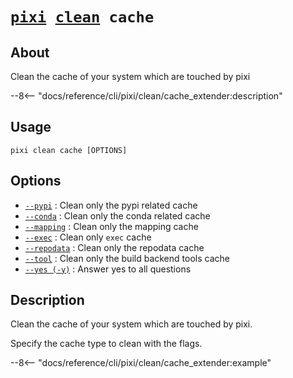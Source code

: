 <!--- This file is autogenerated. Do not edit manually! -->
# <code>[pixi](../../pixi.md) [clean](../clean.md) cache</code>

## About
Clean the cache of your system which are touched by pixi

--8<-- "docs/reference/cli/pixi/clean/cache_extender:description"

## Usage
```
pixi clean cache [OPTIONS]
```

## Options
- <a id="arg---pypi" href="#arg---pypi">`--pypi`</a>
:  Clean only the pypi related cache
- <a id="arg---conda" href="#arg---conda">`--conda`</a>
:  Clean only the conda related cache
- <a id="arg---mapping" href="#arg---mapping">`--mapping`</a>
:  Clean only the mapping cache
- <a id="arg---exec" href="#arg---exec">`--exec`</a>
:  Clean only `exec` cache
- <a id="arg---repodata" href="#arg---repodata">`--repodata`</a>
:  Clean only the repodata cache
- <a id="arg---tool" href="#arg---tool">`--tool`</a>
:  Clean only the build backend tools cache
- <a id="arg---yes" href="#arg---yes">`--yes (-y)`</a>
:  Answer yes to all questions

## Description
Clean the cache of your system which are touched by pixi.

Specify the cache type to clean with the flags.


--8<-- "docs/reference/cli/pixi/clean/cache_extender:example"
